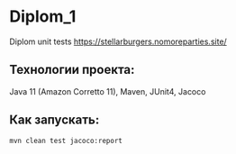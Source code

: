 # Diplom_1
Diplom unit tests https://stellarburgers.nomoreparties.site/

## Технологии проекта:

Java 11 (Amazon Corretto 11), Maven, JUnit4, Jacoco

## Как запускать:

`mvn clean test jacoco:report`


